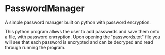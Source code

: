 # PasswordManager
A simple password manager built on python with password encryption.

This python program allows the user to add passwords and save them onto a file, with password encryption.
Upon opening the "passwords.txt" file you will see that each password is encrypted and can be decryped and read
through running the program.
